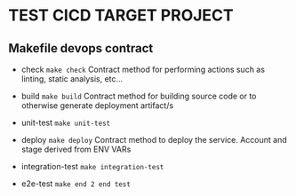 # TEST CICD TARGET PROJECT
## Makefile devops contract


* check
`make check`
Contract method for performing actions such as linting, static analysis, etc...

* build
`make build`
Contract method for building source code or to otherwise generate deployment artifact/s

* unit-test
`make unit-test`

* deploy
`make deploy`
Contract method to deploy the service. Account and stage derived from ENV VARs

* integration-test
`make integration-test`

* e2e-test
`make end 2 end test`
